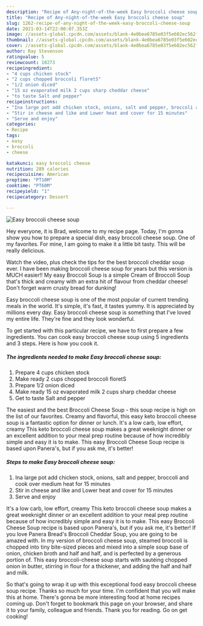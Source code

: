 ```yaml
---
description: "Recipe of Any-night-of-the-week Easy broccoli cheese soup"
title: "Recipe of Any-night-of-the-week Easy broccoli cheese soup"
slug: 1262-recipe-of-any-night-of-the-week-easy-broccoli-cheese-soup
date: 2021-03-14T22:00:07.353Z
image: //assets-global.cpcdn.com/assets/blank-4e0bea6785e03f5e602ec562f230caae08da540cada707380b4fe1bbebba43da.png
thumbnail: //assets-global.cpcdn.com/assets/blank-4e0bea6785e03f5e602ec562f230caae08da540cada707380b4fe1bbebba43da.png
cover: //assets-global.cpcdn.com/assets/blank-4e0bea6785e03f5e602ec562f230caae08da540cada707380b4fe1bbebba43da.png
author: Ray Stevenson
ratingvalue: 5
reviewcount: 10273
recipeingredient:
- "4 cups chicken stock"
- "2 cups chopped broccoli floretS"
- "1/2 onion diced"
- "15 oz evaporated milk 2 cups sharp cheddar cheese"
- "to taste Salt and pepper"
recipeinstructions:
- "Ina large pot add chicken stock, onions, salt and pepper, broccoli and cook over medium heat for 15 minutes"
- "Stir in cheese and like and Lower heat and cover for 15 minutes"
- "Serve and enjoy"
categories:
- Recipe
tags:
- easy
- broccoli
- cheese

katakunci: easy broccoli cheese 
nutrition: 289 calories
recipecuisine: American
preptime: "PT10M"
cooktime: "PT60M"
recipeyield: "1"
recipecategory: Dessert

---
```



![Easy broccoli cheese soup](//assets-global.cpcdn.com/assets/blank-4e0bea6785e03f5e602ec562f230caae08da540cada707380b4fe1bbebba43da.png)

Hey everyone, it is Brad, welcome to my recipe page. Today, I'm gonna show you how to prepare a special dish, easy broccoli cheese soup. One of my favorites. For mine, I am going to make it a little bit tasty. This will be really delicious.

Watch the video, plus check the tips for the best broccoli cheddar soup ever. I have been making broccoli cheese soup for years but this version is MUCH easier!! My easy Broccoli Soup is a simple Cream of Broccoli Soup that&#39;s thick and creamy with an extra hit of flavour from cheddar cheese! Don&#39;t forget warm crusty bread for dunking!

Easy broccoli cheese soup is one of the most popular of current trending meals in the world. It's simple, it's fast, it tastes yummy. It is appreciated by millions every day. Easy broccoli cheese soup is something that I've loved my entire life. They're fine and they look wonderful.


To get started with this particular recipe, we have to first prepare a few ingredients. You can cook easy broccoli cheese soup using 5 ingredients and 3 steps. Here is how you cook it.

<!--inarticleads1-->

##### The ingredients needed to make Easy broccoli cheese soup:

1. Prepare 4 cups chicken stock
1. Make ready 2 cups chopped broccoli floretS
1. Prepare 1/2 onion diced
1. Make ready 15 oz evaporated milk 2 cups sharp cheddar cheese
1. Get to taste Salt and pepper


The easiest and the best Broccoli Cheese Soup - this soup recipe is high on the list of our favorites. Creamy and flavorful, this easy keto broccoli cheese soup is a fantastic option for dinner or lunch. It&#39;s a low carb, low effort, creamy This keto broccoli cheese soup makes a great weeknight dinner or an excellent addition to your meal prep routine because of how incredibly simple and easy it is to make. This easy Broccoli Cheese Soup recipe is based upon Panera&#39;s, but if you ask me, it&#39;s better! 

<!--inarticleads2-->

##### Steps to make Easy broccoli cheese soup:

1. Ina large pot add chicken stock, onions, salt and pepper, broccoli and cook over medium heat for 15 minutes
1. Stir in cheese and like and Lower heat and cover for 15 minutes
1. Serve and enjoy


It&#39;s a low carb, low effort, creamy This keto broccoli cheese soup makes a great weeknight dinner or an excellent addition to your meal prep routine because of how incredibly simple and easy it is to make. This easy Broccoli Cheese Soup recipe is based upon Panera&#39;s, but if you ask me, it&#39;s better! If you love Panera Bread&#39;s Broccoli Cheddar Soup, you are going to be amazed with. In my version of broccoli cheese soup, steamed broccoli is chopped into tiny bite-sized pieces and mixed into a simple soup base of onion, chicken broth and half and half, and is perfected by a generous portion of. This easy broccoli-cheese soup starts with sautéing chopped onion in butter, stirring in flour for a thickener, and adding the half and half and milk. 

So that's going to wrap it up with this exceptional food easy broccoli cheese soup recipe. Thanks so much for your time. I'm confident that you will make this at home. There's gonna be more interesting food at home recipes coming up. Don't forget to bookmark this page on your browser, and share it to your family, colleague and friends. Thank you for reading. Go on get cooking!
